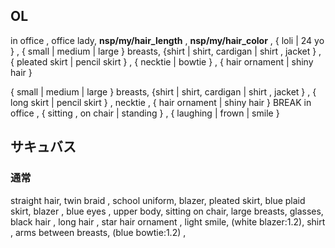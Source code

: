 ## OL

in office ,  office lady,  __nsp/my/hair_length__ , __nsp/my/hair_color__ , { loli | 24 yo } , { small | medium | large } breasts,  {shirt | shirt,  cardigan | shirt , jacket  } ,  { pleated skirt |  pencil skirt } , { necktie | bowtie } , { hair ornament | shiny hair }

 { small | medium | large } breasts,  {shirt | shirt,  cardigan | shirt , jacket  } ,  { long skirt  |  pencil skirt } , necktie , { hair ornament | shiny hair }  BREAK   in office , { sitting , on chair | standing } , { laughing | frown | smile  } 


 ## サキュバス

###  通常
straight hair,  twin braid ,  school uniform, blazer,  pleated skirt, blue plaid skirt,  blazer , blue eyes ,  upper body,  sitting on chair,  large breasts,  glasses,  black hair , long hair , star hair ornament , light smile,  (white blazer:1.2), shirt , arms between breasts,  (blue bowtie:1.2) , 